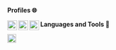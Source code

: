 **Profiles 🌐**

<a href="https://instagram.com/stijn_schuurman/">
  <img align="left" alt="Luducrous's Instagram" width="22px" src="https://cdn.jsdelivr.net/npm/simple-icons@v3/icons/instagram.svg" />
</a>
<a href="https://www.facebook.com/stijn.schuurman.73/">
  <img align="left" alt="Pawan's Facebook" width="22px" src="https://cdn.jsdelivr.net/npm/simple-icons@v3/icons/facebook.svg" />
</a>
<a href="https://github.com/Luducrous">
  <img align="left" alt="Luducrous's Github" width="22px" src="https://cdn.jsdelivr.net/npm/simple-icons@v3/icons/github.svg" />
</a>

**Languages and Tools 🔨**

<code><img height="20" src="https://cpng.pikpng.com/pngl/s/204-2047555_datei-java-logo-svg-java-logo-svg-clipart.png"></code>
